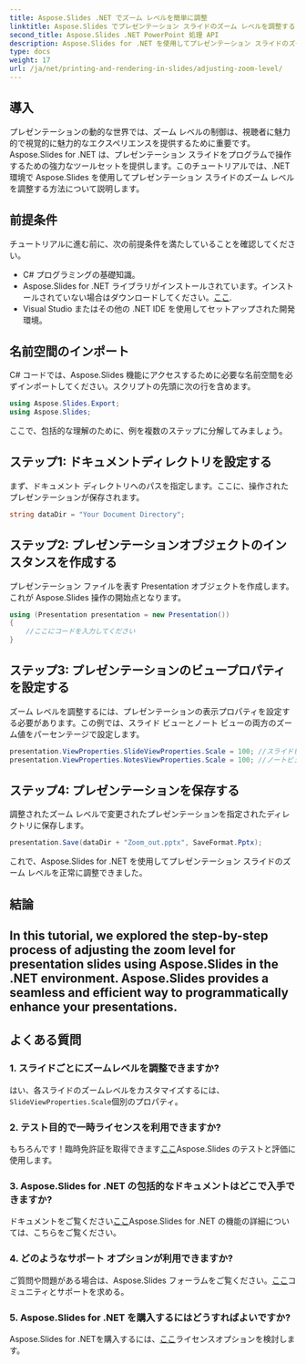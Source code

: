 ```yaml
---
title: Aspose.Slides .NET でズーム レベルを簡単に調整
linktitle: Aspose.Slides でプレゼンテーション スライドのズーム レベルを調整する
second_title: Aspose.Slides .NET PowerPoint 処理 API
description: Aspose.Slides for .NET を使用してプレゼンテーション スライドのズーム レベルを簡単に調整する方法を学びます。正確な制御により PowerPoint エクスペリエンスを強化します。
type: docs
weight: 17
url: /ja/net/printing-and-rendering-in-slides/adjusting-zoom-level/
---
```

## 導入
プレゼンテーションの動的な世界では、ズーム レベルの制御は、視聴者に魅力的で視覚的に魅力的なエクスペリエンスを提供するために重要です。Aspose.Slides for .NET は、プレゼンテーション スライドをプログラムで操作するための強力なツールセットを提供します。このチュートリアルでは、.NET 環境で Aspose.Slides を使用してプレゼンテーション スライドのズーム レベルを調整する方法について説明します。
## 前提条件
チュートリアルに進む前に、次の前提条件を満たしていることを確認してください。
- C# プログラミングの基礎知識。
-  Aspose.Slides for .NET ライブラリがインストールされています。インストールされていない場合はダウンロードしてください。[ここ](https://releases.aspose.com/slides/net/).
- Visual Studio またはその他の .NET IDE を使用してセットアップされた開発環境。
## 名前空間のインポート
C# コードでは、Aspose.Slides 機能にアクセスするために必要な名前空間を必ずインポートしてください。スクリプトの先頭に次の行を含めます。
```csharp
using Aspose.Slides.Export;
using Aspose.Slides;
```
ここで、包括的な理解のために、例を複数のステップに分解してみましょう。
## ステップ1: ドキュメントディレクトリを設定する
まず、ドキュメント ディレクトリへのパスを指定します。ここに、操作されたプレゼンテーションが保存されます。
```csharp
string dataDir = "Your Document Directory";
```
## ステップ2: プレゼンテーションオブジェクトのインスタンスを作成する
プレゼンテーション ファイルを表す Presentation オブジェクトを作成します。これが Aspose.Slides 操作の開始点となります。
```csharp
using (Presentation presentation = new Presentation())
{
    //ここにコードを入力してください
}
```
## ステップ3: プレゼンテーションのビュープロパティを設定する
ズーム レベルを調整するには、プレゼンテーションの表示プロパティを設定する必要があります。この例では、スライド ビューとノート ビューの両方のズーム値をパーセンテージで設定します。
```csharp
presentation.ViewProperties.SlideViewProperties.Scale = 100; //スライドビューのズーム値（パーセント）
presentation.ViewProperties.NotesViewProperties.Scale = 100; //ノートビューのズーム値（パーセント）
```
## ステップ4: プレゼンテーションを保存する
調整されたズーム レベルで変更されたプレゼンテーションを指定されたディレクトリに保存します。
```csharp
presentation.Save(dataDir + "Zoom_out.pptx", SaveFormat.Pptx);
```
これで、Aspose.Slides for .NET を使用してプレゼンテーション スライドのズーム レベルを正常に調整できました。
## 結論
In this tutorial, we explored the step-by-step process of adjusting the zoom level for presentation slides using Aspose.Slides in the .NET environment. Aspose.Slides provides a seamless and efficient way to programmatically enhance your presentations.
---
## よくある質問
### 1. スライドごとにズームレベルを調整できますか?
はい、各スライドのズームレベルをカスタマイズするには、`SlideViewProperties.Scale`個別のプロパティ。
### 2. テスト目的で一時ライセンスを利用できますか?
もちろんです！臨時免許証を取得できます[ここ](https://purchase.aspose.com/temporary-license/)Aspose.Slides のテストと評価に使用します。
### 3. Aspose.Slides for .NET の包括的なドキュメントはどこで入手できますか?
ドキュメントをご覧ください[ここ](https://reference.aspose.com/slides/net/)Aspose.Slides for .NET の機能の詳細については、こちらをご覧ください。
### 4. どのようなサポート オプションが利用できますか?
ご質問や問題がある場合は、Aspose.Slides フォーラムをご覧ください。[ここ](https://forum.aspose.com/c/slides/11)コミュニティとサポートを求める。
### 5. Aspose.Slides for .NET を購入するにはどうすればよいですか?
 Aspose.Slides for .NETを購入するには、[ここ](https://purchase.aspose.com/buy)ライセンスオプションを検討します。